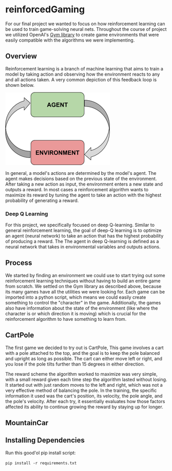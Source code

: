 # reinforcedGaming
For our final project we wanted to focus on how reinforcement learning can be used to train game-solving neural nets. Throughout the course of project we utilized OpenAI's [Gym library](https://gym.openai.com/) to create game environments that were easily compatible with the algorithms we were implementing.

## Overview
Reinforcement learning is a branch of machine learning that aims to train a model by taking action and observing how the environment reacts to any and all actions taken. A very common depiction of this feedback loop is shown below.

![overview](/pics/basicRL.png)

In general, a model's actions are determined by the model's agent. The agent makes decisions based on the previous state of the environment. After taking a new action as input, the environment enters a new state and outputs a reward. In most cases a reinforcement algorithm wants to maximize its reward by tuning the agent to take an action with the highest probability of generating a reward.

### Deep Q Learning
For this project, we specifically focused on deep Q-learning. Similar to general reinforcement learning, the goal of deep-Q learning is to optimize an agent (neural network) to take an action that has the highest probability of producing a reward. The The agent in deep Q-learning is defined as a neural network that takes in environmental variables and outputs actions. 
## Process
We started by finding an environment we could use to start trying out some reinforcement learning techniques without having to build an entire game from scratch. We settled on the Gym library as described above, because its many games have all the utilities we were looking for. Each game can be imported into a python script, which means we could easily create something to control the "character" in the game. Additionally, the games also have information about the state of the environment (like where the character is or which direction it is moving) which is crucial for the reinforcement algorithm to have something to learn from.

## CartPole
The first game we decided to try out is CartPole, This game involves a cart with a pole attached to the top, and the goal is to keep the pole balanced and upright as long as possible. The cart can either move left or right, and you lose if the pole tilts further than 15 degrees in either direction.

The reward scheme the algorithm worked to maximize was very simple, with a small reward given each time step the algorithm lasted without losing. It started out with just random moves to the left and right, which was not a very effective method of balancing the pole. In the training, the specific information it used was the cart's position, its velocity, the pole angle, and the pole's velocity. After each try, it essentially evaluates how those factors affected its ability to continue growing the reward by staying up for longer.

## MountainCar

## Installing Dependencies
Run this good'ol pip install script:

`pip install -r requirements.txt`
